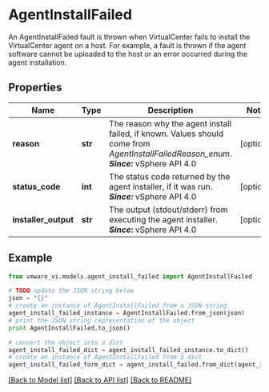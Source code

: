 # AgentInstallFailed

An AgentInstallFailed fault is thrown when VirtualCenter fails to install the VirtualCenter agent on a host.  For example, a fault is thrown if the agent software cannot be uploaded to the host or an error occurred during the agent installation. 

## Properties
Name | Type | Description | Notes
------------ | ------------- | ------------- | -------------
**reason** | **str** | The reason why the agent install failed, if known.  Values should come from *AgentInstallFailedReason_enum*.  ***Since:*** vSphere API 4.0  | [optional] 
**status_code** | **int** | The status code returned by the agent installer, if it was run.  ***Since:*** vSphere API 4.0  | [optional] 
**installer_output** | **str** | The output (stdout/stderr) from executing the agent installer.  ***Since:*** vSphere API 4.0  | [optional] 

## Example

```python
from vmware_vi.models.agent_install_failed import AgentInstallFailed

# TODO update the JSON string below
json = "{}"
# create an instance of AgentInstallFailed from a JSON string
agent_install_failed_instance = AgentInstallFailed.from_json(json)
# print the JSON string representation of the object
print AgentInstallFailed.to_json()

# convert the object into a dict
agent_install_failed_dict = agent_install_failed_instance.to_dict()
# create an instance of AgentInstallFailed from a dict
agent_install_failed_form_dict = agent_install_failed.from_dict(agent_install_failed_dict)
```
[[Back to Model list]](../README.md#documentation-for-models) [[Back to API list]](../README.md#documentation-for-api-endpoints) [[Back to README]](../README.md)


